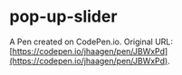 # pop-up-slider

A Pen created on CodePen.io. Original URL: [https://codepen.io/jhaagen/pen/JBWxPd](https://codepen.io/jhaagen/pen/JBWxPd).

